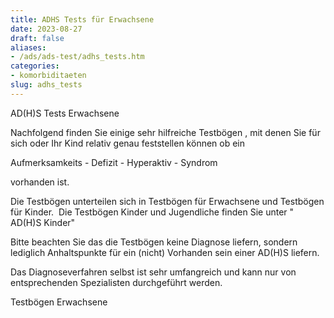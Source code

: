 ```yaml
---
title: ADHS Tests für Erwachsene
date: 2023-08-27
draft: false
aliases:
- /ads/ads-test/adhs_tests.htm
categories:
- komorbiditaeten
slug: adhs_tests
---
```




AD(H)S Tests Erwachsene

Nachfolgend finden Sie einige sehr hilfreiche Testbögen ,
mit denen Sie für sich oder Ihr Kind relativ genau feststellen können ob ein

Aufmerksamkeits - Defizit - Hyperaktiv -
Syndrom

vorhanden ist.

Die Testbögen unterteilen sich in Testbögen für Erwachsene
und Testbögen für Kinder.  Die Testbögen Kinder und Jugendliche finden
Sie unter " AD(H)S Kinder"

Bitte beachten Sie das die Testbögen keine
Diagnose liefern, sondern lediglich Anhaltspunkte für ein (nicht)
Vorhanden sein einer AD(H)S liefern.

Das Diagnoseverfahren selbst ist sehr umfangreich und kann
nur von entsprechenden Spezialisten durchgeführt werden.

Testbögen Erwachsene

